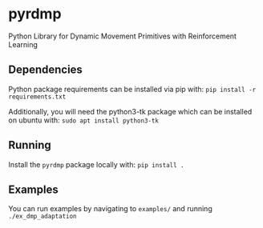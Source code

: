 # pyrdmp

Python Library for Dynamic Movement Primitives with Reinforcement Learning

## Dependencies

Python package requirements can be installed via pip with: `pip install -r requirements.txt`

Additionally, you will need the python3-tk package which can be installed on ubuntu with:
`sudo apt install python3-tk`

## Running

Install the `pyrdmp` package locally with: `pip install .`

## Examples

You can run examples by navigating to `examples/` 
and running `./ex_dmp_adaptation` 
